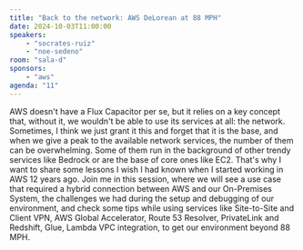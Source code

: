 ```yaml
---
title: "Back to the network: AWS DeLorean at 88 MPH"
date: 2024-10-03T11:00:00
speakers:
    - "socrates-ruiz"
    - "noe-sedeno"
room: "sala-d"
sponsors: 
    - "aws"
agenda: "11"
---
```


AWS doesn't have a Flux Capacitor per se, but it relies on a key concept that, without it, we wouldn't be able to use its services at all: the network.
Sometimes, I think we just grant it this and forget that it is the base, and when we give a peak to the available network services, the number of them can be overwhelming.
Some of them run in the background of other trendy services like Bedrock or are the base of core ones like EC2. That's why I want to share some lessons I wish I had known when I started working in AWS 12 years ago.
Join me in this session, where we will see a use case that required a hybrid connection between AWS and our On-Premises System, the challenges we had during the setup and debugging of our environment, and check some tips while using services like Site-to-Site and Client VPN, AWS Global Accelerator, Route 53 Resolver, PrivateLink and Redshift, Glue, Lambda VPC integration, to get our environment beyond 88 MPH.